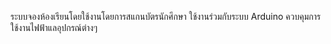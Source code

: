 ระบบจองห้องเรียนโดยใช้งานโดยการสแกนบัตรนักศึกษา ใช้งานร่วมกับระบบ Arduino ควบคุมการใช้งานไฟฟ้าแลอุปกรณ์ต่างๆ
